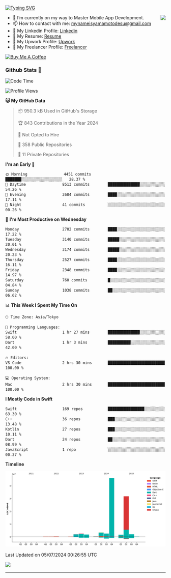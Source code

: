 
[![Typing SVG](https://readme-typing-svg.demolab.com/?lines=Thank+You+For+Visiting!!;You+Are+Welcome✨;I+am+Kyo+Yamamoto;Mobile+Developer)](https://git.io/typing-svg)
<p>
<img align="right" src="https://media.giphy.com/media/26ufdb3cYKwbRtYVW/giphy.gif" style="max-width:100%;" height="150px">

- 🌱 I’m currently on my way to Master Mobile App Development.
- 📫 How to contact with me: mynameisyamamotodesu@gmail.com
- 🔗 My Linkedin Profile: [Linkedin](https://www.linkedin.com/in/kyo-yamamoto-a2ab50239)
- 🔗 My Resume: [Resume](https://www.kickresume.com/cv/rNok4e/)
- 🔗 My Upwork Profile: [Upwork](https://www.upwork.com/freelancers/~01aa9115102bb4af25)
- 🔗 My Freelancer Profile: [Freelancer](https://www.freelancer.com/u/yamamotodesu)

<a href="https://www.buymeacoffee.com/kyoyamamoto" target="_blank"><img src="https://cdn.buymeacoffee.com/buttons/default-orange.png" alt="Buy Me A Coffee" height="41" width="174"></a>

### Github Stats 🥇 
<!--START_SECTION:waka-->
![Code Time](http://img.shields.io/badge/Code%20Time-724%20hrs%2043%20mins-blue)

![Profile Views](http://img.shields.io/badge/Profile%20Views-1-blue)

**🐱 My GitHub Data** 

> 📦 950.3 kB Used in GitHub's Storage 
 > 
> 🏆 843 Contributions in the Year 2024
 > 
> 🚫 Not Opted to Hire
 > 
> 📜 358 Public Repositories 
 > 
> 🔑 11 Private Repositories 
 > 
**I'm an Early 🐤** 

```text
🌞 Morning                4451 commits        ███████░░░░░░░░░░░░░░░░░░   28.37 % 
🌆 Daytime                8513 commits        ██████████████░░░░░░░░░░░   54.26 % 
🌃 Evening                2684 commits        ████░░░░░░░░░░░░░░░░░░░░░   17.11 % 
🌙 Night                  41 commits          ░░░░░░░░░░░░░░░░░░░░░░░░░   00.26 % 
```
📅 **I'm Most Productive on Wednesday** 

```text
Monday                   2702 commits        ████░░░░░░░░░░░░░░░░░░░░░   17.22 % 
Tuesday                  3140 commits        █████░░░░░░░░░░░░░░░░░░░░   20.01 % 
Wednesday                3174 commits        █████░░░░░░░░░░░░░░░░░░░░   20.23 % 
Thursday                 2527 commits        ████░░░░░░░░░░░░░░░░░░░░░   16.11 % 
Friday                   2348 commits        ████░░░░░░░░░░░░░░░░░░░░░   14.97 % 
Saturday                 760 commits         █░░░░░░░░░░░░░░░░░░░░░░░░   04.84 % 
Sunday                   1038 commits        ██░░░░░░░░░░░░░░░░░░░░░░░   06.62 % 
```


📊 **This Week I Spent My Time On** 

```text
🕑︎ Time Zone: Asia/Tokyo

💬 Programming Languages: 
Swift                    1 hr 27 mins        ██████████████░░░░░░░░░░░   58.00 % 
Dart                     1 hr 3 mins         ██████████░░░░░░░░░░░░░░░   42.00 % 

🔥 Editors: 
VS Code                  2 hrs 30 mins       █████████████████████████   100.00 % 

💻 Operating System: 
Mac                      2 hrs 30 mins       █████████████████████████   100.00 % 
```

**I Mostly Code in Swift** 

```text
Swift                    169 repos           ████████████████░░░░░░░░░   63.30 % 
C++                      36 repos            ███░░░░░░░░░░░░░░░░░░░░░░   13.48 % 
Kotlin                   27 repos            ███░░░░░░░░░░░░░░░░░░░░░░   10.11 % 
Dart                     24 repos            ██░░░░░░░░░░░░░░░░░░░░░░░   08.99 % 
JavaScript               1 repo              ░░░░░░░░░░░░░░░░░░░░░░░░░   00.37 % 
```



**Timeline**

![Lines of Code chart](https://raw.githubusercontent.com/YamamotoDesu/YamamotoDesu/main/assets/bar_graph.png)


 Last Updated on 05/07/2024 00:26:55 UTC
<!--END_SECTION:waka-->

![](https://github-profile-summary-cards.vercel.app/api/cards/profile-details?username=YamamotoDesu&theme=vue)

----

